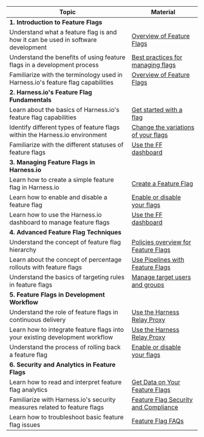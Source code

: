 | Topic                                                                            | Material                                                                                                                          |
| -------------------------------------------------------------------------------- | --------------------------------------------------------------------------------------------------------------------------------- |
| **1. Introduction to Feature Flags**                                               |                                                                                                                                   |
| Understand what a feature flag is and how it can be used in software development | [Overview of Feature Flags](/docs/feature-flags/get-started/overview)               |
| Understand the benefits of using feature flags in a development process          | [Best practices for managing flags](/docs/feature-flags/get-started/feature-flag-best-practices)    |
| Familiarize with the terminology used in Harness.io's feature flag capabilities  | [Overview of Feature Flags](/docs/feature-flags/get-started/overview)               |
| **2. Harness.io's Feature Flag Fundamentals**                                     |                                                                                                                                   |
| Learn about the basics of Harness.io's feature flag capabilities                 | [Get started with a flag](/docs/feature-flags/get-started/onboarding-guide)       |
| Identify different types of feature flags within the Harness.io environment      | [Change the variations of your flags](/docs/feature-flags/use-ff/ff-creating-flag/manage-variations)         |
| Familiarize with the different statuses of feature flags                         | [Use the FF dashboard](/docs/feature-flags/use-ff/ff-data/dashboard)                                         |
| **3. Managing Feature Flags in Harness.io**                                       |                                                                                                                                   |
| Learn how to create a simple feature flag in Harness.io                          | [Create a Feature Flag](/docs/feature-flags/use-ff/ff-creating-flag/create-a-feature-flag)                   |
| Learn how to enable and disable a feature flag                                   | [Enable or disable your flags](/docs/feature-flags/use-ff/ff-creating-flag/enable-or-disable-a-feature-flag) |
| Learn how to use the Harness.io dashboard to manage feature flags                | [Use the FF dashboard](/docs/feature-flags/use-ff/ff-data/dashboard)                                         |
| **4. Advanced Feature Flag Techniques**                                            |                                                                                                                                   |
| Understand the concept of feature flag hierarchy                                 | [Policies overview for Feature Flags](/docs/feature-flags/troubleshoot-ff/harness-policy-engine)                      |
| Learn about the concept of percentage rollouts with feature flags                | [Use Pipelines with Feature Flags](/docs/category/use-pipelines-with-ff)                           |
| Understand the basics of targeting rules in feature flags                        | [Manage target users and groups](/docs/category/manage-target-users-and-groups)                       |
| **5. Feature Flags in Development Workflow**                                        |                                                                                                                                   |
| Understand the role of feature flags in continuous delivery                      | [Use the Harness Relay Proxy](/docs/category/use-the-harness-relay-proxy)                             |
| Learn how to integrate feature flags into your existing development workflow     | [Use the Harness Relay Proxy](/docs/category/use-the-harness-relay-proxy)                             |
| Understand the process of rolling back a feature flag                            | [Enable or disable your flags](/docs/feature-flags/use-ff/ff-creating-flag/enable-or-disable-a-feature-flag) |
| **6. Security and Analytics in Feature Flags**                                     |                                                                                                                                   |
| Learn how to read and interpret feature flag analytics                           | [Get Data on Your Feature Flags](/docs/category/get-data-on-your-flags)                               |
| Familiarize with Harness.io's security measures related to feature flags         | [Feature Flag Security and Compliance](/docs/feature-flags/secure-ff/rbac-at-ff/manage-access-control)                     |
| Learn how to troubleshoot basic feature flag issues                              | [Feature Flag FAQs](https://developer.harness.io/kb/feature-flags/harness-feature-flag-faqs)                                      |
